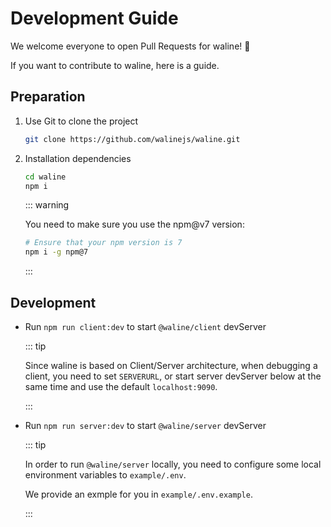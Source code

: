 # Development Guide

We welcome everyone to open Pull Requests for waline! :tada:

If you want to contribute to waline, here is a guide.

## Preparation

1. Use Git to clone the project

   ```bash
   git clone https://github.com/walinejs/waline.git
   ```

1. Installation dependencies

   ```bash
   cd waline
   npm i
   ```

   ::: warning

   You need to make sure you use the npm@v7 version:

   ```bash
   # Ensure that your npm version is 7
   npm i -g npm@7

   ```

   :::

## Development

- Run `npm run client:dev` to start `@waline/client` devServer

  ::: tip

  Since waline is based on Client/Server architecture, when debugging a client, you need to set `SERVERURL`, or start server devServer below at the same time and use the default `localhost:9090`.

  :::

- Run `npm run server:dev` to start `@waline/server` devServer

  ::: tip

  In order to run `@waline/server` locally, you need to configure some local environment variables to `example/.env`.

  We provide an exmple for you in `example/.env.example`.

  :::
